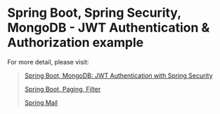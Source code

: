 # Spring Boot, Spring Security, MongoDB - JWT Authentication & Authorization example

For more detail, please visit:
> [Spring Boot, MongoDB: JWT Authentication with Spring Security](https://bezkoder.com/spring-boot-jwt-auth-mongodb/)
> 
> [Spring Boot, Paging, Filter](https://howtodoinjava.com/spring-boot2/pagination-sorting-example/)
> 
> [Spring Mail](https://jaxenter.com/java-app-emails-smtp-server-164144.html)
